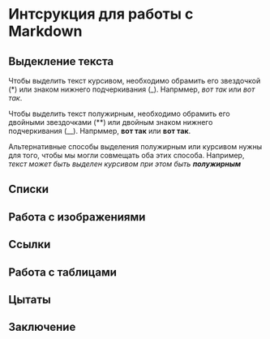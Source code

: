 # Интсрукция для работы с Markdown

## Выдекление текста

Чтобы выделить текст курсивом, необходимо обрамить его звездочкой (*) или знаком нижнего подчеркивания (_). Напрммер, *вот так* или _вот так_.

Чтобы выделить текст полужирным, необходимо обрамить его двойными звездочками (**) или двойным знаком нижнего подчеркивания (__). Напрммер, **вот так** или __вот так__.

Альтернативные способы выделения полужирным или курсивом нужны для того, чтобы мы могли совмещать оба этих способа. Например, _текст может быть выделен курсивом при этом быть **полужирным**_

## Списки

## Работа с изображениями

## Ссылки

## Работа с таблицами

## Цытаты

## Заключение

